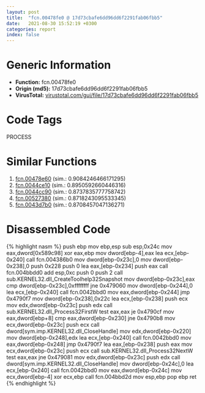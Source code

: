 ```yaml
---
layout: post
title:  "fcn.00478fe0 @ 17d73cbafe6dd96dd6f2291fab06fbb5"
date:   2021-08-30 15:52:19 +0300
categories: report
index: false
---
```


# Generic Information
- **Function:** fcn.00478fe0
- **Origin (md5):** 17d73cbafe6dd96dd6f2291fab06fbb5
- **VirusTotal:** [virustotal.com/gui/file/17d73cbafe6dd96dd6f2291fab06fbb5][virustotal_ref]

# Code Tags
<span class="tag" id="PROCESS">PROCESS</span>


# Similar Functions

1. [fcn.00478e60][similar_1_ref] (sim.: 0.9084246466171295)
2. [fcn.0044ce10][similar_2_ref] (sim.: 0.8950592660446316)
3. [fcn.0044cc90][similar_3_ref] (sim.: 0.8737835777758742)
4. [fcn.00527380][similar_4_ref] (sim.: 0.8718243095533345)
5. [fcn.0043d7b0][similar_5_ref] (sim.: 0.8708457047136271)


# Disassembled Code

{% highlight nasm %}
push ebp
mov ebp,esp
sub esp,0x24c
mov eax,dword[0x589c98]
xor eax,ebp
mov dword[ebp-4],eax
lea ecx,[ebp-0x240]
call fcn.004386b0
mov dword[ebp-0x23c],0
mov dword[ebp-0x238],0
push 0x228
push 0
lea eax,[ebp-0x234]
push eax
call fcn.004bbdd0
add esp,0xc
push 0
push 2
call sub.KERNEL32.dll_CreateToolhelp32Snapshot
mov dword[ebp-0x23c],eax
cmp dword[ebp-0x23c],0xffffffff
jne 0x479060
mov dword[ebp-0x244],0
lea ecx,[ebp-0x240]
call fcn.0042bbd0
mov eax,dword[ebp-0x244]
jmp 0x4790f7
mov dword[ebp-0x238],0x22c
lea ecx,[ebp-0x238]
push ecx
mov edx,dword[ebp-0x23c]
push edx
call sub.KERNEL32.dll_Process32FirstW
test eax,eax
je 0x4790cf
mov eax,dword[ebp+8]
cmp eax,dword[ebp-0x230]
jne 0x4790b8
mov ecx,dword[ebp-0x23c]
push ecx
call dword[sym.imp.KERNEL32.dll_CloseHandle]
mov edx,dword[ebp-0x220]
mov dword[ebp-0x248],edx
lea ecx,[ebp-0x240]
call fcn.0042bbd0
mov eax,dword[ebp-0x248]
jmp 0x4790f7
lea eax,[ebp-0x238]
push eax
mov ecx,dword[ebp-0x23c]
push ecx
call sub.KERNEL32.dll_Process32NextW
test eax,eax
jne 0x479081
mov edx,dword[ebp-0x23c]
push edx
call dword[sym.imp.KERNEL32.dll_CloseHandle]
mov dword[ebp-0x24c],0
lea ecx,[ebp-0x240]
call fcn.0042bbd0
mov eax,dword[ebp-0x24c]
mov ecx,dword[ebp-4]
xor ecx,ebp
call fcn.004bbd2d
mov esp,ebp
pop ebp
ret 
{% endhighlight %}


[similar_1_ref]: /report/fcn.00478e60@17d73cbafe6dd96dd6f2291fab06fbb5
[similar_2_ref]: /report/fcn.0044ce10@279a61b1e76da49531f1f16fd1102a2d
[similar_3_ref]: /report/fcn.0044cc90@279a61b1e76da49531f1f16fd1102a2d
[similar_4_ref]: /report/fcn.00527380@17d73cbafe6dd96dd6f2291fab06fbb5
[similar_5_ref]: /report/fcn.0043d7b0@17d73cbafe6dd96dd6f2291fab06fbb5
[virustotal_ref]: https://www.virustotal.com/gui/file/17d73cbafe6dd96dd6f2291fab06fbb5